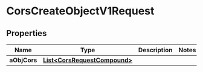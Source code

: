 

# CorsCreateObjectV1Request

## Properties

Name | Type | Description | Notes
------------ | ------------- | ------------- | -------------
**aObjCors** | [**List&lt;CorsRequestCompound&gt;**](CorsRequestCompound.md) |  | 





